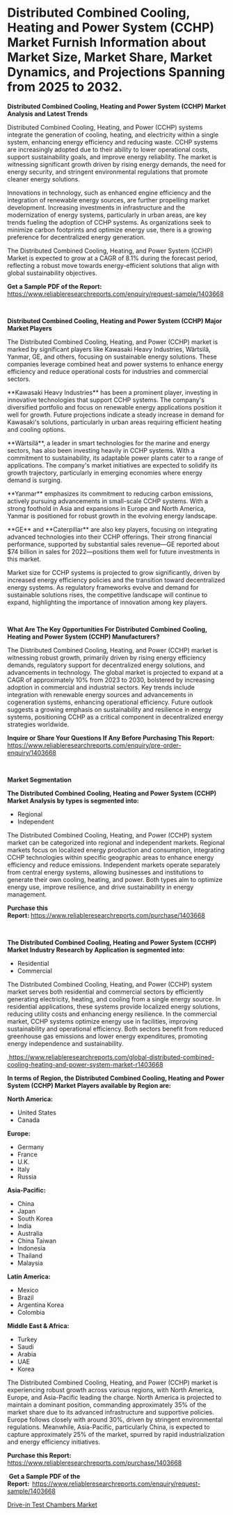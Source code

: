 <p><h1>Distributed Combined Cooling, Heating and Power System (CCHP) Market Furnish Information about Market Size, Market Share, Market Dynamics, and Projections Spanning from 2025 to 2032.</h1></p><p><strong>Distributed Combined Cooling, Heating and Power System (CCHP) Market Analysis and Latest Trends</strong></p>
<p><p>Distributed Combined Cooling, Heating, and Power (CCHP) systems integrate the generation of cooling, heating, and electricity within a single system, enhancing energy efficiency and reducing waste. CCHP systems are increasingly adopted due to their ability to lower operational costs, support sustainability goals, and improve energy reliability. The market is witnessing significant growth driven by rising energy demands, the need for energy security, and stringent environmental regulations that promote cleaner energy solutions. </p><p>Innovations in technology, such as enhanced engine efficiency and the integration of renewable energy sources, are further propelling market development. Increasing investments in infrastructure and the modernization of energy systems, particularly in urban areas, are key trends fueling the adoption of CCHP systems. As organizations seek to minimize carbon footprints and optimize energy use, there is a growing preference for decentralized energy generation. </p><p>The Distributed Combined Cooling, Heating, and Power System (CCHP) Market is expected to grow at a CAGR of 8.1% during the forecast period, reflecting a robust move towards energy-efficient solutions that align with global sustainability objectives.</p></p>
<p><strong>Get a Sample PDF of the Report:&nbsp;</strong> <a href="https://www.reliableresearchreports.com/enquiry/request-sample/1403668?utm_campaign=2009&utm_medium=2&utm_source=Github&utm_content=ia&utm_term=13012025&utm_id=distributed-combined-cooling-heating-and-power-system-cchp">https://www.reliableresearchreports.com/enquiry/request-sample/1403668</a></p>
<p>&nbsp;</p>
<p><strong>Distributed Combined Cooling, Heating and Power System (CCHP) Major Market Players</strong></p>
<p><p>The Distributed Combined Cooling, Heating, and Power (CCHP) market is marked by significant players like Kawasaki Heavy Industries, Wärtsilä, Yanmar, GE, and others, focusing on sustainable energy solutions. These companies leverage combined heat and power systems to enhance energy efficiency and reduce operational costs for industries and commercial sectors.</p><p>**Kawasaki Heavy Industries** has been a prominent player, investing in innovative technologies that support CCHP systems. The company's diversified portfolio and focus on renewable energy applications position it well for growth. Future projections indicate a steady increase in demand for Kawasaki's solutions, particularly in urban areas requiring efficient heating and cooling options.</p><p>**Wärtsilä**, a leader in smart technologies for the marine and energy sectors, has also been investing heavily in CCHP systems. With a commitment to sustainability, its adaptable power plants cater to a range of applications. The company's market initiatives are expected to solidify its growth trajectory, particularly in emerging economies where energy demand is surging.</p><p>**Yanmar** emphasizes its commitment to reducing carbon emissions, actively pursuing advancements in small-scale CCHP systems. With a strong foothold in Asia and expansions in Europe and North America, Yanmar is positioned for robust growth in the evolving energy landscape.</p><p>**GE** and **Caterpillar** are also key players, focusing on integrating advanced technologies into their CCHP offerings. Their strong financial performance, supported by substantial sales revenue—GE reported about $74 billion in sales for 2022—positions them well for future investments in this market.</p><p>Market size for CCHP systems is projected to grow significantly, driven by increased energy efficiency policies and the transition toward decentralized energy systems. As regulatory frameworks evolve and demand for sustainable solutions rises, the competitive landscape will continue to expand, highlighting the importance of innovation among key players.</p></p>
<p>&nbsp;</p>
<p><strong>What Are The Key Opportunities For Distributed Combined Cooling, Heating and Power System (CCHP) Manufacturers?</strong></p>
<p><p>The Distributed Combined Cooling, Heating, and Power (CCHP) market is witnessing robust growth, primarily driven by rising energy efficiency demands, regulatory support for decentralized energy solutions, and advancements in technology. The global market is projected to expand at a CAGR of approximately 10% from 2023 to 2030, bolstered by increasing adoption in commercial and industrial sectors. Key trends include integration with renewable energy sources and advancements in cogeneration systems, enhancing operational efficiency. Future outlook suggests a growing emphasis on sustainability and resilience in energy systems, positioning CCHP as a critical component in decentralized energy strategies worldwide.</p></p>
<p><strong>Inquire or Share Your Questions If Any Before Purchasing This Report:</strong> <a href="https://www.reliableresearchreports.com/enquiry/pre-order-enquiry/1403668?utm_campaign=2009&utm_medium=2&utm_source=Github&utm_content=ia&utm_term=13012025&utm_id=distributed-combined-cooling-heating-and-power-system-cchp">https://www.reliableresearchreports.com/enquiry/pre-order-enquiry/1403668</a></p>
<p>&nbsp;</p>
<p><strong>Market Segmentation</strong></p>
<p><strong>The Distributed Combined Cooling, Heating and Power System (CCHP) Market Analysis by types is segmented into:</strong></p>
<p><ul><li>Regional</li><li>Independent</li></ul></p>
<p><p>The Distributed Combined Cooling, Heating, and Power (CCHP) system market can be categorized into regional and independent markets. Regional markets focus on localized energy production and consumption, integrating CCHP technologies within specific geographic areas to enhance energy efficiency and reduce emissions. Independent markets operate separately from central energy systems, allowing businesses and institutions to generate their own cooling, heating, and power. Both types aim to optimize energy use, improve resilience, and drive sustainability in energy management.</p></p>
<p><strong>Purchase this Report:&nbsp;</strong><a href="https://www.reliableresearchreports.com/purchase/1403668?utm_campaign=2009&utm_medium=2&utm_source=Github&utm_content=ia&utm_term=13012025&utm_id=distributed-combined-cooling-heating-and-power-system-cchp">https://www.reliableresearchreports.com/purchase/1403668</a></p>
<p>&nbsp;</p>
<p><strong>The Distributed Combined Cooling, Heating and Power System (CCHP) Market Industry Research by Application is segmented into:</strong></p>
<p><ul><li>Residential</li><li>Commercial</li></ul></p>
<p><p>The Distributed Combined Cooling, Heating, and Power (CCHP) system market serves both residential and commercial sectors by efficiently generating electricity, heating, and cooling from a single energy source. In residential applications, these systems provide localized energy solutions, reducing utility costs and enhancing energy resilience. In the commercial market, CCHP systems optimize energy use in facilities, improving sustainability and operational efficiency. Both sectors benefit from reduced greenhouse gas emissions and lower energy expenditures, promoting energy independence and sustainability.</p></p>
<p><a href="https://www.reliableresearchreports.com/global-distributed-combined-cooling-heating-and-power-system-market-r1403668?utm_campaign=2009&utm_medium=2&utm_source=Github&utm_content=ia&utm_term=13012025&utm_id=distributed-combined-cooling-heating-and-power-system-cchp">&nbsp;https://www.reliableresearchreports.com/global-distributed-combined-cooling-heating-and-power-system-market-r1403668</a></p>
<p><strong>In terms of Region, the Distributed Combined Cooling, Heating and Power System (CCHP) Market Players available by Region are:</strong></p>
<p>
    <p> <strong> North America: </strong>
        <ul>
            <li>United States</li>
            <li>Canada</li>
        </ul>
        </p> 
    <p> <strong> Europe: </strong>
        <ul>
            <li>Germany</li>
            <li>France</li>
            <li>U.K.</li>
            <li>Italy</li>
            <li>Russia</li>
        </ul>
        </p> 
    <p> <strong> Asia-Pacific: </strong>
        <ul>
            <li>China</li>
            <li>Japan</li>
            <li>South Korea</li>
            <li>India</li>
            <li>Australia</li>
            <li>China Taiwan</li>
            <li>Indonesia</li>
            <li>Thailand</li>
            <li>Malaysia</li>
        </ul>
        </p> 
    <p> <strong> Latin America: </strong>
        <ul>
            <li>Mexico</li>
            <li>Brazil</li>
            <li>Argentina Korea</li>
            <li>Colombia</li>
        </ul>
        </p> 
    <p> <strong> Middle East & Africa: </strong>
        <ul>
            <li>Turkey</li>
            <li>Saudi</li>
            <li>Arabia</li>
            <li>UAE</li>
            <li>Korea</li>
        </ul>
    </p>
    </p>
<p><p>The Distributed Combined Cooling, Heating, and Power (CCHP) market is experiencing robust growth across various regions, with North America, Europe, and Asia-Pacific leading the charge. North America is projected to maintain a dominant position, commanding approximately 35% of the market share due to its advanced infrastructure and supportive policies. Europe follows closely with around 30%, driven by stringent environmental regulations. Meanwhile, Asia-Pacific, particularly China, is expected to capture approximately 25% of the market, spurred by rapid industrialization and energy efficiency initiatives.</p></p>
<p><strong>Purchase this Report: </strong><a href="https://www.reliableresearchreports.com/purchase/1403668?utm_campaign=2009&utm_medium=2&utm_source=Github&utm_content=ia&utm_term=13012025&utm_id=distributed-combined-cooling-heating-and-power-system-cchp">https://www.reliableresearchreports.com/purchase/1403668</a></p>
<p>&nbsp;<strong>Get a Sample PDF of the Report:&nbsp;&nbsp;</strong><a href="https://www.reliableresearchreports.com/enquiry/request-sample/1403668?utm_campaign=2009&utm_medium=2&utm_source=Github&utm_content=ia&utm_term=13012025&utm_id=distributed-combined-cooling-heating-and-power-system-cchp">https://www.reliableresearchreports.com/enquiry/request-sample/1403668</a></p>
<p><strong></strong></p>
<p><p><a href="https://github.com/hgf64gh/Market-Research-Report-List-1/blob/main/drive-in-test-chambers-market.md?utm_campaign=2009&utm_medium=2&utm_source=Github&utm_content=ia&utm_term=13012025&utm_id=distributed-combined-cooling-heating-and-power-system-cchp">Drive-in Test Chambers Market</a></p></p>